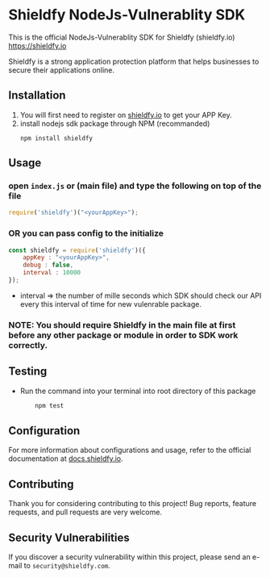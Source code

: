 # Shieldfy NodeJs-Vulnerablity SDK 

This is the official NodeJs-Vulnerablity SDK for Shieldfy (shieldfy.io) https://shieldfy.io

Shieldfy is a strong application protection platform that helps businesses to secure their applications online.

## Installation

1. You will first need to register on [shieldfy.io](https://shieldfy.io/) to get your APP Key.
2. install nodejs sdk package through NPM (recommanded)
    ```
    npm install shieldfy
    ```

## Usage

### open `index.js` or (main file) and type the following **on top of the file**

```js
require('shieldfy')("<yourAppKey>");
```

### OR you can pass config to the initialize

```js
const shieldfy = require('shieldfy')({
    appKey : "<yourAppKey>",
    debug : false,
    interval : 10000
});
```
- interval => the number of mille seconds which SDK should check our API every this interval of time for new vulenrable package.


### NOTE: You should require Shieldfy in the main file at first before any other package or module in order to SDK work correctly.

    

## Testing

* Run the command into your terminal into root directory of this package
    ```bash
        npm test
    ```

## Configuration

For more information about configurations and usage, refer to the official documentation at [docs.shieldfy.io](#).

## Contributing

Thank you for considering contributing to this project!
Bug reports, feature requests, and pull requests are very welcome.


## Security Vulnerabilities

If you discover a security vulnerability within this project, please send an e-mail to `security@shieldfy.com`.

